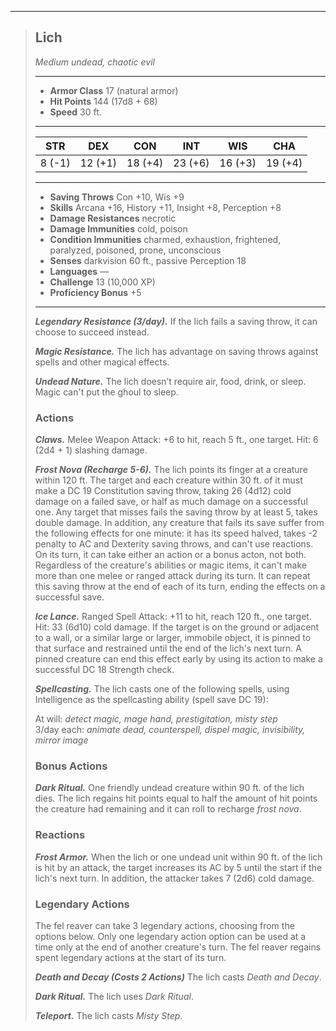 ___
> ## Lich <!-- https://wc5e-cr-calculator.frogvall.com/?v2;2;17;17d8+17*4;11;19;2*4d12+2*4d8+2d6;6d10+2*4d8+2d6;6d10+2*4d8+2d6;0;0;0;;;;1;2;;;;;;;;;1;3;1;;;;;;;10;;;;;;;2;2;1;3;0;1;1;3;;is1;;is2;;is3;Death%20and%20Decay -->
> *Medium undead, chaotic evil*
> ___
> - **Armor Class** 17 (natural armor)
> - **Hit Points** 144 (17d8 + 68)
> - **Speed** 30 ft.
> ___
> STR | DEX | CON | INT | WIS | CHA
>|:---:|:---:|:---:|:---:|:---:|:---:|
> 8 (-1)|12 (+1)|18 (+4)|23 (+6)|16 (+3)|19 (+4)|
> ___
> - **Saving Throws** Con +10, Wis +9
> - **Skills**  Arcana +16, History +11, Insight +8, Perception +8
> - **Damage Resistances** necrotic
> - **Damage Immunities** cold, poison
> - **Condition Immunities** charmed, exhaustion, frightened, paralyzed, poisoned, prone, unconscious
> - **Senses** darkvision 60 ft., passive Perception 18
> - **Languages** —
> - **Challenge** 13 (10,000 XP)
> - **Proficiency Bonus** +5
> ___
>
> ***Legendary Resistance (3/day).*** If the lich fails a saving throw, it can choose to succeed instead.
>
> ***Magic Resistance.*** The lich has advantage on saving throws against spells and other magical effects.
>
> ***Undead Nature.*** The lich doesn’t require air, food, drink, or sleep. Magic can't put the ghoul to sleep.
>
> ### Actions
> ***Claws.*** Melee Weapon Attack: +6 to hit, reach 5 ft., one target. Hit: 6 (2d4 + 1) slashing damage.
>
> ***Frost Nova (Recharge 5-6).*** The lich points its finger at a creature within 120 ft. The target and each creature within 30 ft. of it must make a DC 19 Constitution saving throw, taking 26 (4d12) cold damage on a failed save, or half as much damage on a successful one. Any target that misses fails the saving throw by at least 5, takes double damage. In addition, any creature that fails its save suffer from the following effects for one minute: it has its speed halved, takes -2 penalty to AC and Dexterity saving throws, and can't use reactions. On its turn, it can take either an action or a bonus acton, not both. Regardless of the creature's abilities or magic items, it can't make more than one melee or ranged attack during its turn. It can repeat this saving throw at the end of each of its turn, ending the effects on a successful save.
>
> ***Ice Lance.*** Ranged Spell Attack: +11 to hit, reach 120 ft., one target. Hit: 33 (6d10) cold damage. If the target is
on the ground or adjacent to a wall, or a similar large or larger, immobile object, it is pinned to that surface and restrained
until the end of the lich's next turn. A pinned creature can end this effect early by using its action to make a successful DC 18 Strength check.
>
> ***Spellcasting.*** The lich casts one of the following spells, using Intelligence as the spellcasting ability (spell save DC 19):
>
> At will: *detect magic, mage hand, prestigitation, misty step*
> <br>3/day each: *animate dead, counterspell, dispel magic, invisibility, mirror image*
>
> ### Bonus Actions
> ***Dark Ritual.*** One friendly undead creature within 90 ft. of the lich dies. The lich regains hit points equal to half the amount of hit points the creature had remaining and it can roll to recharge *frost nova*.
>
> ### Reactions
> ***Frost Armor.*** When the lich or one undead unit within 90 ft. of the lich is hit by an attack, the target increases its AC by 5 until the start if the lich's next turn. In addition, the attacker takes 7 (2d6) cold damage.
>
> ### Legendary Actions
> The fel reaver can take 3 legendary actions, choosing from the options below. Only one legendary action option can be used at a time only at the end of another creature's turn. The fel reaver regains spent legendary actions at the start of its turn.
>
> ***Death and Decay (Costs 2 Actions)*** The lich casts *Death and Decay*.
>
> ***Dark Ritual.*** The lich uses *Dark Ritual*.
>
> ***Teleport.*** The lich casts *Misty Step*.
